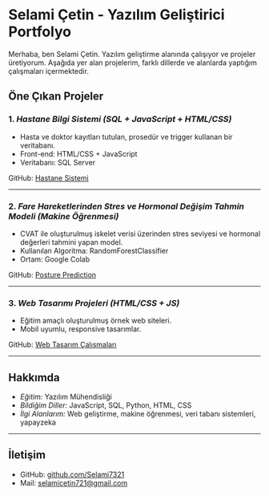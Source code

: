 # Selami Çetin - Yazılım Geliştirici Portfolyo

Merhaba, ben Selami Çetin. Yazılım geliştirme alanında çalışıyor ve projeler üretiyorum. Aşağıda yer alan projelerim, farklı dillerde ve alanlarda yaptığım çalışmaları içermektedir.

## Öne Çıkan Projeler

### 1. *Hastane Bilgi Sistemi (SQL + JavaScript + HTML/CSS)*
- Hasta ve doktor kayıtları tutulan, prosedür ve trigger kullanan bir veritabanı.
- Front-end: HTML/CSS + JavaScript
- Veritabanı: SQL Server

GitHub: [Hastane Sistemi](https://github.com/Selami7321/hastane-sistemi)

---

### 2. *Fare Hareketlerinden Stres ve Hormonal Değişim Tahmin Modeli (Makine Öğrenmesi)*
- CVAT ile oluşturulmuş iskelet verisi üzerinden stres seviyesi ve hormonal değerleri tahmini yapan model.
- Kullanılan Algoritma: RandomForestClassifier
- Ortam: Google Colab

GitHub: [Posture Prediction](https://github.com/Selami7321/Fare-Hareketlerinden-Stres-ve-Anksiyete-Tahmini)

---

### 3. *Web Tasarımı Projeleri (HTML/CSS + JS)*
- Eğitim amaçlı oluşturulmuş örnek web siteleri.
- Mobil uyumlu, responsive tasarımlar.

GitHub: [Web Tasarım Çalışmaları](https://github.com/Selami7321/web-design-examples)

---

## Hakkımda
- *Eğitim:* Yazılım Mühendisliği
- *Bildiğim Diller:* JavaScript, SQL, Python, HTML, CSS
- *İlgi Alanlarım:* Web geliştirme, makine öğrenmesi, veri tabanı sistemleri, yapayzeka 

---

## İletişim
- GitHub: [github.com/Selami7321](https://github.com/Selami7321)
- Mail: selamicetin721@gmail.com


